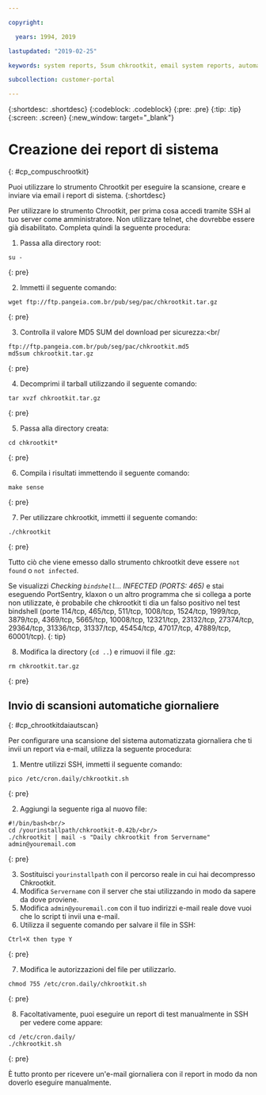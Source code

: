 ```yaml
---

copyright:

  years: 1994, 2019

lastupdated: "2019-02-25"

keywords: system reports, 5sum chkrootkit, email system reports, automated scans 

subcollection: customer-portal

---
```


{:shortdesc: .shortdesc}
{:codeblock: .codeblock}
{:pre: .pre}
{:tip: .tip}
{:screen: .screen}
{:new_window: target="_blank"}

# Creazione dei report di sistema
{: #cp_compuschrootkit}

Puoi utilizzare lo strumento Chrootkit per eseguire la scansione, creare e inviare via email i report di sistema.
{:shortdesc}

Per utilizzare lo strumento Chrootkit, per prima cosa accedi tramite SSH al tuo server come amministratore. Non utilizzare telnet, che dovrebbe essere già disabilitato. Completa quindi la seguente procedura:

1. Passa alla directory root:  

  ```
  su -
  ```
  {: pre}

2. Immetti il seguente comando:

  ```
  wget ftp://ftp.pangeia.com.br/pub/seg/pac/chkrootkit.tar.gz
  ```
  {: pre}

3. Controlla il valore MD5 SUM del download per sicurezza:<br/

  ```
  ftp://ftp.pangeia.com.br/pub/seg/pac/chkrootkit.md5
  md5sum chkrootkit.tar.gz
  ```
  {: pre}

4. Decomprimi il tarball utilizzando il seguente comando:<br/>

  ```
  tar xvzf chkrootkit.tar.gz
  ```
  {: pre}

5. Passa alla directory creata:

  ```
  cd chkrootkit*
  ```
  {: pre}

6. Compila i risultati immettendo il seguente comando:

  ```
  make sense
  ```
  {: pre}

7. Per utilizzare chkrootkit, immetti il seguente comando:

  ```
  ./chkrootkit
  ```
  {: pre}

Tutto ciò che viene emesso dallo strumento chkrootkit deve essere `not found` o `not infected`.

Se visualizzi *Checking `bindshell`... INFECTED (PORTS: 465)* e stai eseguendo PortSentry, klaxon o un altro programma che si collega a porte non utilizzate, è probabile che chkrootkit ti dia un falso positivo nel test bindshell (porte 114/tcp, 465/tcp, 511/tcp, 1008/tcp, 1524/tcp, 1999/tcp, 3879/tcp, 4369/tcp, 5665/tcp, 10008/tcp, 12321/tcp, 23132/tcp, 27374/tcp, 29364/tcp, 31336/tcp, 31337/tcp, 45454/tcp, 47017/tcp, 47889/tcp, 60001/tcp).
{: tip}

8. Modifica la directory (`cd ..`) e rimuovi il file .gz:  

  ```
  rm chkrootkit.tar.gz
  ```
  {: pre}

## Invio di scansioni automatiche giornaliere
{: #cp_chrootkitdaiautscan}

Per configurare una scansione del sistema automatizzata giornaliera che ti invii un report via e-mail, utilizza la seguente procedura:

1. Mentre utilizzi SSH, immetti il seguente comando:

  ```
  pico /etc/cron.daily/chkrootkit.sh
  ```
  {: pre}

2. Aggiungi la seguente riga al nuovo file:

  ```
  #!/bin/bash<br/>
  cd /yourinstallpath/chkrootkit-0.42b/<br/>
  ./chkrootkit | mail -s "Daily chkrootkit from Servername" admin@youremail.com
  ```
  {: pre}

3. Sostituisci `yourinstallpath` con il percorso reale in cui hai decompresso Chkrootkit.
4. Modifica `Servername` con il server che stai utilizzando in modo da sapere da dove proviene.
5. Modifica `admin@youremail.com` con il tuo indirizzi e-mail reale dove vuoi che lo script ti invii una e-mail.
6. Utilizza il seguente comando per salvare il file in SSH:

  ```
  Ctrl+X then type Y
  ```
  {: pre}

7. Modifica le autorizzazioni del file per utilizzarlo.

  ```
  chmod 755 /etc/cron.daily/chkrootkit.sh
  ```
  {: pre}

8.  Facoltativamente, puoi eseguire un report di test manualmente in SSH per vedere come appare:

  ```
  cd /etc/cron.daily/
  ./chkrootkit.sh
  ```
  {: pre}

È tutto pronto per ricevere un'e-mail giornaliera con il report in modo da non doverlo eseguire manualmente.
